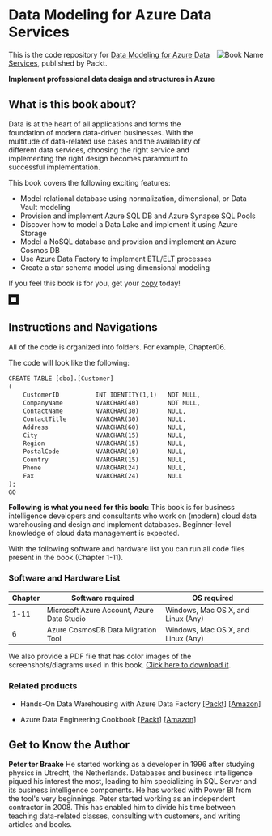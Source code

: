 # Data Modeling for Azure Data Services

<a href="https://www.packtpub.com/product/data-modeling-for-azure-data-services/9781801077347"><img src="https://static.packt-cdn.com/products/9781801077347/cover/smaller" alt="Book Name" height="256px" align="right"></a>

This is the code repository for [Data Modeling for Azure Data Services](https://www.packtpub.com/product/data-modeling-for-azure-data-services/9781801077347), published by Packt.

**Implement professional data design and structures in Azure**

## What is this book about?
Data is at the heart of all applications and forms the foundation of modern data-driven businesses. With the multitude of data-related use cases and the availability of different data services, choosing the right service and implementing the right design becomes paramount to successful implementation.

This book covers the following exciting features: 
* Model relational database using normalization, dimensional, or Data Vault modeling
* Provision and implement Azure SQL DB and Azure Synapse SQL Pools
* Discover how to model a Data Lake and implement it using Azure Storage
* Model a NoSQL database and provision and implement an Azure Cosmos DB
* Use Azure Data Factory to implement ETL/ELT processes
* Create a star schema model using dimensional modeling

If you feel this book is for you, get your [copy](https://www.amazon.com/Data-Modeling-Azure-Services-professional-ebook/dp/B096T14FCQ/ref=sr_1_5?dchild=1&keywords=Data+Modeling+for+Azure+Data+Services&qid=1624620492&s=books&sr=1-5) today!

<a href="https://www.packtpub.com/?utm_source=github&utm_medium=banner&utm_campaign=GitHubBanner"><img src="https://raw.githubusercontent.com/PacktPublishing/GitHub/master/GitHub.png" alt="https://www.packtpub.com/" border="5" /></a>

## Instructions and Navigations
All of the code is organized into folders. For example, Chapter06.

The code will look like the following:
```
CREATE TABLE [dbo].[Customer]
(
    CustomerID          INT IDENTITY(1,1)   NOT NULL,
    CompanyName         NVARCHAR(40)        NOT NULL,
    ContactName         NVARCHAR(30)        NULL,
    ContactTitle        NVARCHAR(30)        NULL,
    Address             NVARCHAR(60)        NULL,
    City                NVARCHAR(15)        NULL,
    Region              NVARCHAR(15)        NULL,
    PostalCode          NVARCHAR(10)        NULL,
    Country             NVARCHAR(15)        NULL,
    Phone               NVARCHAR(24)        NULL,
    Fax                 NVARCHAR(24)        NULL
);
GO

```

**Following is what you need for this book:**
This book is for business intelligence developers and consultants who work on (modern) cloud data warehousing and design and implement databases. Beginner-level knowledge of cloud data management is expected.

With the following software and hardware list you can run all code files present in the book (Chapter 1-11).

### Software and Hardware List

| Chapter  | Software required                                                                                  | OS required                        |
| -------- | ---------------------------------------------------------------------------------------------------| -----------------------------------|
| 1-11     | Microsoft Azure Account, Azure Data Studio												                                  | Windows, Mac OS X, and Linux (Any) |
| 6        | Azure CosmosDB Data Migration Tool 											                                          | Windows, Mac OS X, and Linux (Any) |



We also provide a PDF file that has color images of the screenshots/diagrams used in this book. [Click here to download it](https://static.packt-cdn.com/downloads/9781801077347_ColorImages.pdf).

### Related products <Other books you may enjoy>
* Hands-On Data Warehousing with Azure Data Factory [[Packt]](https://www.packtpub.com/product/hands-on-data-warehousing-with-azure-data-factory/9781789137620) [[Amazon]](https://www.amazon.in/Hands-Warehousing-Azure-Factory-premises/dp/1789137624)

* Azure Data Engineering Cookbook [[Packt]](https://www.packtpub.com/product/azure-data-engineering-cookbook/9781800206557) [[Amazon]](https://www.amazon.in/Azure-Data-Engineering-Cookbook-implement/dp/1800206550)

## Get to Know the Author
**Peter ter Braake**
He started working as a developer in 1996 after studying physics in Utrecht, the Netherlands. Databases and business intelligence piqued his interest the most, leading to him specializing in SQL Server and its business intelligence components. He has worked with Power BI from the tool's very beginnings. Peter started working as an independent contractor in 2008. This has enabled him to divide his time between teaching data-related classes, consulting with customers, and writing articles and books.
